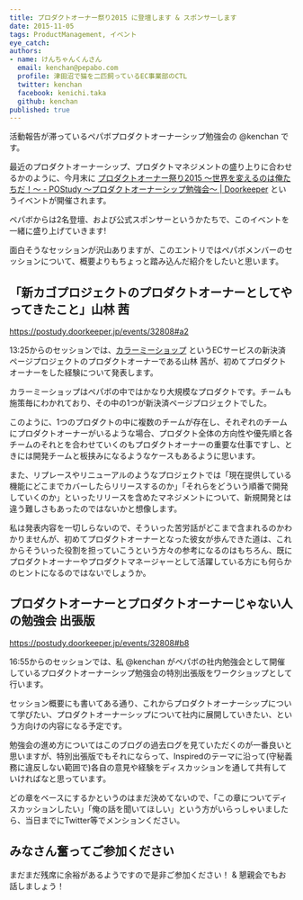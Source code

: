 ```yaml
---
title: プロダクトオーナー祭り2015 に登壇します & スポンサーします
date: 2015-11-05
tags: ProductManagement, イベント
eye_catch:
authors:
- name: けんちゃんくんさん
  email: kenchan@pepabo.com
  profile: 津田沼で猫を二匹飼っているEC事業部のCTL
  twitter: kenchan
  facebook: kenichi.taka
  github: kenchan
published: true
---
```

活動報告が滞っているペパボプロダクトオーナーシップ勉強会の @kenchan です。

最近のプロダクトオーナーシップ、プロダクトマネジメントの盛り上りに合わせるかのように、今月末に [プロダクトオーナー祭り2015 ～世界を変えるのは俺たちだ！～ - POStudy ～プロダクトオーナーシップ勉強会～ | Doorkeeper](https://postudy.doorkeeper.jp/events/32808) というイベントが開催されます。

ペパボからは2名登壇、および公式スポンサーというかたちで、このイベントを一緒に盛り上げていきます!

面白そうなセッションが沢山ありますが、このエントリではペパボメンバーのセッションについて、概要よりもちょっと踏み込んだ紹介をしたいと思います。

## 「新カゴプロジェクトのプロダクトオーナーとしてやってきたこと」山林 茜

https://postudy.doorkeeper.jp/events/32808#a2

13:25からのセッションでは、[カラーミーショップ](http://shop-pro.jp/) というECサービスの新決済ページプロジェクトのプロダクトオーナーである山林 茜が、初めてプロダクトオーナーをした経験について発表します。

カラーミーショップはペパボの中ではかなり大規模なプロダクトです。チームも施策毎にわかれており、その中の1つが新決済ページプロジェクトでした。

このように、1つのプロダクトの中に複数のチームが存在し、それぞれのチームにプロダクトオーナーがいるような場合、プロダクト全体の方向性や優先順と各チームのそれとを合わせていくのもプロダクトオーナーの重要な仕事ですし、ときには開発チームと板挟みになるようなケースもあるように思います。

また、リプレースやリニューアルのようなプロジェクトでは「現在提供している機能にどこまでカバーしたらリリースするのか」「それらをどういう順番で開発していくのか」といったリリースを含めたマネジメントについて、新規開発とは違う難しさもあったのではないかと想像します。

私は発表内容を一切しらないので、そういった苦労話がどこまで含まれるのかわかりませんが、初めてプロダクトオーナーとなった彼女が歩んできた道は、これからそういった役割を担っていこうという方々の参考になるのはもちろん、既にプロダクトオーナーやプロダクトマネージャーとして活躍している方にも何らかのヒントになるのではないでしょうか。

## プロダクトオーナーとプロダクトオーナーじゃない人の勉強会 出張版

https://postudy.doorkeeper.jp/events/32808#b8

16:55からのセッションでは、私 @kenchan がペパボの社内勉強会として開催しているプロダクトオーナーシップ勉強会の特別出張版をワークショップとして行います。

セッション概要にも書いてある通り、これからプロダクトオーナーシップについて学びたい、プロダクトオーナーシップについて社内に展開していきたい、という方向けの内容になる予定です。

勉強会の進め方についてはこのブログの過去ログを見ていただくのが一番良いと思いますが、特別出張版でもそれにならって、Inspiredのテーマに沿って(守秘義務に違反しない範囲で)各自の意見や経験をディスカッションを通して共有していければなと思っています。

どの章をベースにするかというのはまだ決めてないので、「この章についてディスカッションしたい」「俺の話を聞いてほしい」という方がいらっしゃいましたら、当日までにTwitter等でメンションください。

## みなさん奮ってご参加ください

まだまだ残席に余裕があるようですので是非ご参加ください！ & 懇親会でもお話しましょう！
